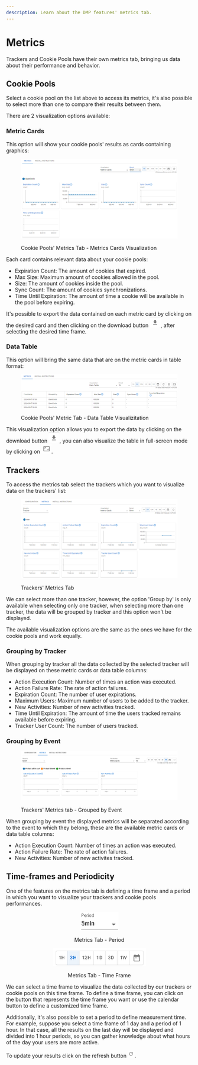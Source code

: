 ```yaml
---
description: Learn about the DMP features' metrics tab.
---
```


# Metrics

Trackers and Cookie Pools have their own metrics tab, bringing us data about their performance and behavior.

## Cookie Pools

Select a cookie pool on the list above to access its metrics, it's also possible to select more than one to compare their results between them.

There are 2 visualization options available:

### Metric Cards

This option will show your cookie pools' results as cards containing graphics:

<figure><img src="../../.gitbook/assets/image (123).png" alt=""><figcaption><p>Cookie Pools' Metrics Tab - Metrics Cards Visualization</p></figcaption></figure>

Each card contains relevant data about your cookie pools:

* Expiration Count: The amount of cookies that expired.
* Max Size: Maximum amount of cookies allowed in the pool.
* Size: The amount of cookies inside the pool.
* Sync Count: The amount of cookies synchronizations.
* Time Until Expiration: The amount of time a cookie will be available in the pool before expiring.

It's possible to export the data contained on each metric card by clicking on the desired card and then clicking on the download button <img src="../../.gitbook/assets/image (125).png" alt="" data-size="line">, after selecting the desired time frame.

### Data Table

This option will bring the same data that are on the metric cards in table format:

<figure><img src="../../.gitbook/assets/image (124).png" alt=""><figcaption><p>Cookie Pools' Metric Tab - Data Table Visualizitation</p></figcaption></figure>

This visualization option allows you to export the data by clicking on the download button <img src="../../.gitbook/assets/image (125).png" alt="" data-size="line">, you can also visualize the table in full-screen mode by clicking on ![](<../../.gitbook/assets/image (126).png>).

## Trackers

To access the metrics tab select the trackers which you want to visualize data on the trackers' list:

<figure><img src="../../.gitbook/assets/image (120).png" alt=""><figcaption><p>Trackers' Metrics Tab</p></figcaption></figure>

We can select more than one tracker, however, the option 'Group by' is only available when selecting only one tracker, when selecting more than one tracker, the data will be grouped by tracker and this option won't be displayed.

The available visualization options are the same as the ones we have for the cookie pools and work equally.

### Grouping by Tracker

When grouping by tracker all the data collected by the selected tracker will be displayed on these metric cards or data table columns:

* Action Execution Count: Number of times an action was executed.
* Action Failure Rate: The rate of action failures.
* Expiration Count: The number of user expirations.
* Maximum Users: Maximum number of users to be added to the tracker.
* New Activities: Number of new activities tracked.
* Time Until Expiration: The amount of time the users tracked remains available before expiring.
* Tracker User Count: The number of users tracked.

### Grouping by Event&#x20;

<figure><img src="../../.gitbook/assets/image (127).png" alt=""><figcaption><p>Trackers' Metrics tab - Grouped by Event</p></figcaption></figure>

When grouping by event the displayed metrics will be separated according to the event to which they belong, these are the available metric cards or data table columns:

* Action Execution Count: Number of times an action was executed.
* Action Failure Rate: The rate of action failures.
* New Activities: Number of new activites tracked.

## Time-frames and Periodicity

One of the features on the metrics tab is defining a time frame and a period in which you want to visualize your trackers and cookie pools performances.&#x20;

<div align="center">

<figure><img src="../../.gitbook/assets/image (119).png" alt=""><figcaption><p>Metrics Tab - Period</p></figcaption></figure>

 

<figure><img src="../../.gitbook/assets/Captura de tela 2024-05-16 081812.png" alt=""><figcaption><p>Metrics Tab - Time Frame</p></figcaption></figure>

</div>

We can select a time frame to visualize the data collected by our trackers or cookie pools on this time frame. To define a time frame, you can click on the button that represents the time frame you want or use the calendar button to define a customized time frame.

Additionally, it's also possible to set a period to define measurement time. For example, suppose you select a time frame of 1 day and a period of 1 hour. In that case, all the results on the last day will be displayed and divided into 1 hour periods, so you can gather knowledge about what hours of the day your users are more active.

To update your results click on the refresh button <img src="../../.gitbook/assets/image (122).png" alt="" data-size="original">.
